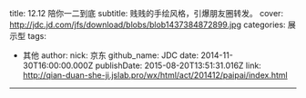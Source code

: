 title: 12.12 陪你一二到底
subtitle: 贱贱的手绘风格，引爆朋友圈转发。
cover: http://jdc.jd.com/jfs/download/blobs/blob1437384872899.jpg
categories: 展示型
tags:
  - 其他
author:
  nick: 京东
  github_name: JDC
date: 2014-11-30T16:00:00.000Z
publishDate: 2015-08-20T13:51:31.016Z
link: http://qian-duan-she-ji.jslab.pro/wx/html/act/201412/paipai/index.html
---
